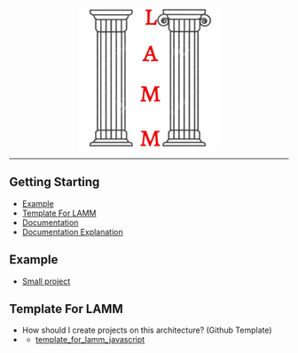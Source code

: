 <p align="center">
<img src="https://raw.githubusercontent.com/antonpichka/library_architecture_mvvm_modify/main/assets/logo_lamm.png" alt="Logo LAMM"/>
</p>

--- 

## Getting Starting

- [Example](https://github.com/antonpichka/library_architecture_mvvm_modify_javascript/tree/main/library_architecture_mvvm_modify_javascript#example)
- [Template For LAMM](https://github.com/antonpichka/library_architecture_mvvm_modify_javascript/tree/main/library_architecture_mvvm_modify_javascript#template-for-lamm)
- [Documentation](https://github.com/antonpichka/library_architecture_mvvm_modify/tree/main/package#documentation)
- [Documentation Explanation](https://github.com/antonpichka/library_architecture_mvvm_modify/tree/main/package#documentation-explanation)

## Example

- [Small project](https://github.com/antonpichka/library_architecture_mvvm_modify_javascript/blob/main/library_architecture_mvvm_modify_javascript/example/index.ts)

## Template For LAMM

- How should I create projects on this architecture? (Github Template)
- - [template_for_lamm_javascript](https://github.com/antonpichka/template_for_lamm_javascript)